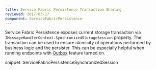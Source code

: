 ```yaml
---
title: Service Fabric Persistence Transaction Sharing
reviewed: 2017-03-17
component: ServiceFabricPersistence
---
```


Service Fabric Persistence exposes current storage transaction via `IMessageHandlerContext.SynchronizedStorageSession` property. The transaction can be used to ensure atomicity of operations performed by business logic and the persister. This can be especially helpful when running endpoints with [Outbox](/nservicebus/outbox/) feature turned on.

snippet: ServiceFabricPersistenceSynchronizedSession